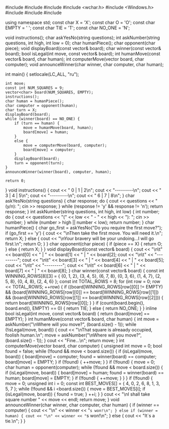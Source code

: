 #include <iostream>
#include <cstdlib>
#include <ctime>
#include <wchar.h>
#include <Windows.h>
#include <algorithm>
#include <vector>
#include <string>

using namespace std;
const char X = 'X';
const char O = 'O';
const char EMPTY = ' ';
const char TIE = 'T';
const char NO_ONE = 'N';

void instructions();
char askYesNo(string questions);
int askNumber(string questions, int high, int low = 0);
char humanPiece();
char opponent(char piece);
void displayBoard(const vector<char>& board);
char winner(const vector<char>& board);
bool isLegal(int move, const vector<char>& board);
int humanMove(const vector<char>& board, char human);
int computerMove(vector<char> board, char computer);
void announceWinner(char winner, char computer, char human);


int main()
{
    setlocale(LC_ALL, "ru");
    
    int move;
    const int NUM_SQUARES = 9;
    vector<char> board(NUM_SQUARES, EMPTY);
    instructions();
    char human = humanPiece();
    char computer = opponent(human);
    char turn = X;
    displayBoard(board);
    while (winner(board) == NO_ONE) {
        if (turn == human) {
            move = humanMove(board, human);
            board[move] = human;
        }
        else {
            move = computerMove(board, computer);
            board[move] = computer;
        }
        displayBoard(board);
        turn = opponent(turn);
    }
    announceWinner(winner(board), computer, human);

    return 0;
}
void instructions() {
    cout << " 0 | 1 | 2\n";
    cout << "---------\n";
    cout << " 3 | 4 | 5\n";
    cout << "---------\n";
    cout << " 6 | 7 | 8\n";
}
char askYesNo(string questions) {
    char response;
    do {
        cout << questions << " (y/n): ";
        cin >> response;
    } while (response != 'y' && response != 'n');
    return response;
}
int askNumber(string questions, int high, int low) {
    int number;
    do {
        cout << questions << "(" << low << " - " << high << "): ";
        cin >> number;
    } while (number > high || number < low);
    return number;
}
char humanPiece() {
    char go_first = askYesNo("Do you require the first move?");
    if (go_first == 'y') {
        cout << "\nThen take the first move. You will need it.\n";
        return X;
    }
    else {
        cout << "\nYour bravery will be your undoing...I will go first.\n";
        return O;
    }
}
char opponent(char piece) {
    if (piece == X) {
        return O;
    }
    else {
        return X;
    }
}
void displayBoard(const vector<char>& board) {
    cout << "\n\t" << board[0] << " | " << board[1] << " | " << board[2];
    cout << "\n\t" << "---------";
    cout << "\n\t" << board[3] << " | " << board[4] << " | " << board[5];
    cout << "\n\t" << "---------";
    cout << "\n\t" << board[6] << " | " << board[7] << " | " << board[8];
}
char winner(const vector<char>& board) {
    const int WINNING_ROWS[8][3] = { {0, 1, 2},
        {3, 4, 5},
        {6, 7, 8},
        {0, 3, 6},
        {1, 4, 7},
        {2, 5, 8},
        {0, 4, 8},
        {2, 4, 6} };
    const int TOTAL_ROWS = 8;
    for (int row = 0; row << TOTAL_ROWS; ++row) {
        if ((board[WINNING_ROWS[row][0]] != EMPTY) &&
            (board[WINNING_ROWS[row][0]] == board[WINNING_ROWS[row][1]]) &&
            (board[WINNING_ROWS[row][1]] == board[WINNING_ROWS[row][2]])) {
            return board[WINNING_ROWS[row][0]];
        }
    }
    if (count(board.begin(), board.end(), EMPTY) == 0) {
        return TIE;
    }
    else {
        return NO_ONE;
    }
}
inline bool isLegal(int move, const vector<char>& board) {
    return (board[move] == EMPTY);
}
int humanMove(const vector<char>& board, char human) {
    int move = askNumber("\nWhere will you move?", (board.size() - 1));
    while (!isLegal(move, board)) {
        cout << "\nThat square is alreaady occupied, foolish human.\n";
        move = askNumber("\nWhere will you move?", (board.size() - 1));
    }
    cout << "Fine...\n";
    return move;
}
int computerMove(vector<char> board, char computer) {
    unsigned int move = 0;
    bool found = false;
    while (!found && move < board.size()) {
        if (isLegal(move, board)) {
            board[move] = computer;
            found = winner(board) == computer;
            board[move] = EMPTY;
        }
        if (!found) {
            ++move;
        }
    }
    if (!found) {
        move = 0;
        char human = opponent(computer);
        while (!found && move < board.size()) {
            if (isLegal(move, board)) {
                board[move] = human;
                found = winner(board) == human;
                board[move] = EMPTY;
            }
            if (!found) {
                ++move;
            }
        }
    }
    if (!found) {
        move = 0;
        unsigned int i = 0;
        const int BEST_MOVES[] = { 4, 0, 2, 6, 8, 1, 3, 5, 7 };
        while (!found && i <board.size()) {
            move = BEST_MOVES[i];
            if (isLegal(move, board)) {
                found = true;
            }
            ++i;
        }
    }
    cout << "\nI shall take square number " << move << endl;
    return move;
}
void announceWinner(char winner, char computer, char human) {
    if (winner == computer) {
        cout << "\n" << winner << "`s won!\n";
    }
    else if (winner = human) {
        cout << "\n" << winner << "`s won!\n";
    }
    else {
        cout << "It`s a tie.\n";
    }
}
